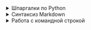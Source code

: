 <details>
<summary>Шпаргалки по Python</summary>

## Цикл While

>Цикл while («пока») позволяет выполнить одну и ту же последовательность действий, пока проверяемое условие истинно.
while Условие:
    Блок_инструкций

## if 

>если - условие

## input 

>ввод текста<br>
x = int(input())    -   int - когда переменная работает с числами.

## print(то что выводить) 
</details>

<details>
<summary>
Синтаксиз Markdown
</summary>

- **жирный текст с двух сторон нужно ввести две звезды** **

- *Текст курсив одна звезда* *

- ***жирныый курсив ну а тут три звезды*** ***

- Эффект маркированного списка (Точка вначале текста) 
> просто - вначале

- Я учусь на [на этом сайте](https://gb.ru). <br>
>[комментарий к ссылке](саму ссылку)

- Для переноса строки
```sh
нужно ввести <br>
```

- Чтобы создать эффект цитаты
```sh
просто вначале поставить > вначале текста или ```sh след. строка текст и снизу ```
```

</details>

<details>
<summary>Работа с командной строкой</summary>

Команда смены директории
```sh           
cd c:\Folder Name
```

Команда отображения текущей директории (Для MacOs и Linux)
```sh
pwd
```

Листинг текущей директории
```sh
ls (Mac или Linux dir)
```

Отобразить статус текущей депозитории
```sh
git status
```

Добавить файл
```sh
git add cmd.md (cmd.md имя файла)
```

Создать коммит
```sh
git commit -m "комментарий к коммиту`
```

Удаление файла
```sh
dell <filename>
```

Посмотреть лог
```sh
git log (добавив --oneline даст более укороченую информацию)
```

Переключение коммита(Сохранения)
```sh
git checout (и первые 7 чисел индекса коммита, например a6283e6)
```

</details>